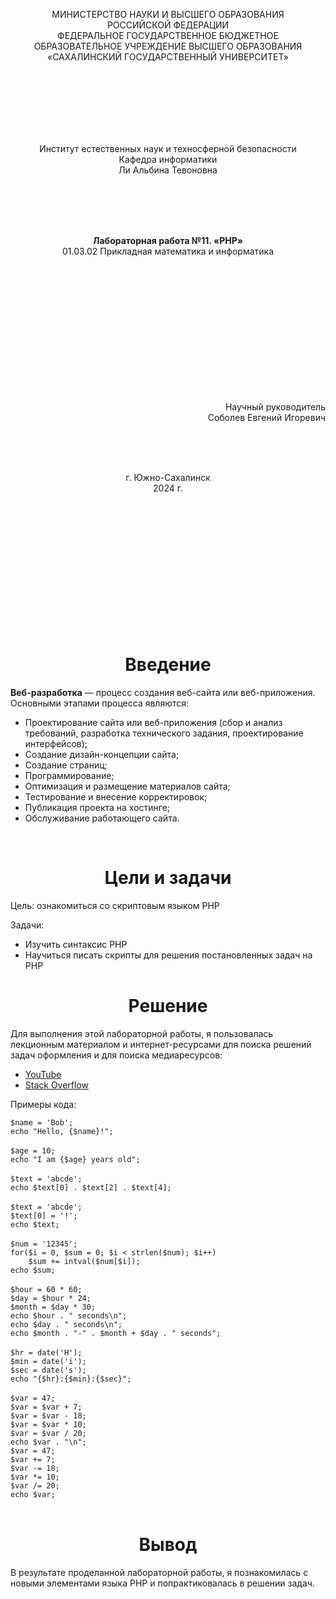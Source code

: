 <p align = "center">МИНИСТЕРСТВО НАУКИ И ВЫСШЕГО ОБРАЗОВАНИЯ<br>
РОССИЙСКОЙ ФЕДЕРАЦИИ<br>
ФЕДЕРАЛЬНОЕ ГОСУДАРСТВЕННОЕ БЮДЖЕТНОЕ<br>
ОБРАЗОВАТЕЛЬНОЕ УЧРЕЖДЕНИЕ ВЫСШЕГО ОБРАЗОВАНИЯ<br>
«САХАЛИНСКИЙ ГОСУДАРСТВЕННЫЙ УНИВЕРСИТЕТ»</p>
<br><br><br><br><br><br>
<p align = "center">Институт естественных наук и техносферной безопасности<br>Кафедра информатики<br>Ли Альбина Тевоновна</p>
<br><br><br>
<p align = "center"><br><strong>Лабораторная работа №11. «PHP»</strong><br>01.03.02 Прикладная математика и информатика</p>
<br><br><br><br><br><br><br><br><br><br><br><br>
<p align = "right">Научный руководитель<br>
Соболев Евгений Игоревич</p>
<br><br><br>
<p align = "center">г. Южно-Сахалинск<br>2024 г.</p>
<br><br><br><br><br><br><br><br><br><br><br><br>

<h1 align = "center">Введение</h1>

<p><b>Веб-разработка</b> — процесс создания веб-сайта или веб-приложения. Основными этапами процесса являются: </p>

<ul>
<li>Проектирование сайта или веб-приложения (сбор и анализ требований, разработка технического задания, проектирование интерфейсов);</li>
<li>Создание дизайн-концепции сайта;</li>
<li>Создание страниц;</li>
<li>Программирование;</li>
<li>Оптимизация и размещение материалов сайта;</li>
<li>Тестирование и внесение корректировок;</li>
<li>Публикация проекта на хостинге;</li>
<li>Обслуживание работающего сайта.</li>
</ul>

<br>

<h1 align = "center">Цели и задачи</h1>


<p>Цель: ознакомиться со скриптовым языком PHP</p>

<p>Задачи:</p>

<ul>
<li>Изучить синтаксис PHP</li>
<li>Научиться писать скрипты для решения постановленных задач на PHP</li>
</ul>

<p></p>

<h1 align = "center">Решение</h1>

<p>Для выполнения этой лабораторной работы, я пользовалась лекционным материалом и интернет-ресурсами для поиска решений задач оформления и для поиска медиаресурсов:</p>

<ul>
<li><a href="https://youtube.com/">YouTube</a></li>
<li><a href="https://stackoverflow.com/">Stack Overflow</a></li>
</ul>

<p>Примеры кода:</p>
<code>$name = 'Bob';
echo "Hello, {$name}!";</code>
</br></br>
<code>$age = 10;
echo "I am {$age} years old";</code>
</br></br>
<code>$text = 'abcde';
echo $text[0] . $text[2] . $text[4];</code>
</br></br>
<code>$text = 'abcde';
$text[0] = '!';
echo $text;</code>
</br></br>
<code>$num = '12345';
for($i = 0, $sum = 0; $i < strlen($num); $i++)
    $sum += intval($num[$i]); 
echo $sum;</code>
</br></br>
<code>$hour = 60 * 60;
$day = $hour * 24;
$month = $day * 30;
echo $hour . " seconds\n";
echo $day . " seconds\n";
echo $month . "-" . $month + $day . " seconds";</code>
</br></br>
<code>$hr = date('H');
$min = date('i');
$sec = date('s');
echo "{$hr}:{$min}:{$sec}";</code>
</br></br>
<code>$var = 47;
$var = $var + 7;
$var = $var - 18;
$var = $var * 10;
$var = $var / 20;
echo $var . "\n";
$var = 47;
$var += 7;
$var -= 18;
$var *= 10;
$var /= 20;
echo $var;</code>
</br></br>
<h1 align = "center">Вывод</h1>
<p>В результате проделанной лабораторной работы, я познакомилась с новыми элементами языка PHP и попрактиковалась в решении задач.</p>
